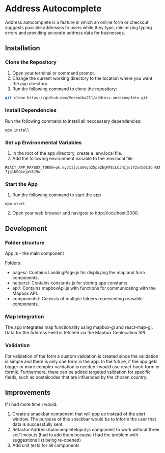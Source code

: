 # Address Autocomplete

Address autocomplete is a feature in which an online form or checkout suggests possible
addresses to users while they type, minimizing typing errors and providing accurate address
data for businesses.

## Installation

### Clone the Repository

1. Open your terminal or command prompt.
2. Change the current working directory to the location where you want the app directory.
3. Run the following command to clone the repository:

```bash
git clone https://github.com/Veronika211/address-autocomplete.git
```

### Install Dependencies

Run the following command to install all neccessary dependencies:
```
npm install
```

### Set up Environmental Variables
1. In the root of the app directory, create a .env.local file.
2. Add the following environment variable to the .env.local file:
```
REACT_APP_MAPBOX_TOKEN=pk.eyJ1IjoidmVyb25pa2EyMTEiLCJhIjoiY2xsbDI3cnRkMDlpaDNsbmYwcDR2Y3FkaSJ9.dNnVG-7jg1hGQ4vjaV6J9w
```

### Start the App
1. Run the following command to start the app
```
npm start
```
2. Open your web browser and navigate to http://localhost:3000.

## Development
### Folder structure
App.js - the main component

Folders:
- pages/: Contains LandingPage.js for displaying the map and form components.
- helpers/: Contains constants.js for storing app constants.
- api/: Contains mapboxApi.js with functions for communicating with the Mapbox API.
- components/: Consists of multiple folders representing reusable components.

### Map Integration
The app integrates map functionality using mapbox-gl and react-map-gl. Data for the Address Field is fetched via the Mapbox Geolocation API.

### Validation
For validation of the form a custom validation is created since the validation is simple and there is only one form in the app. In the future, if the app gets bigger or more complex validation is needed i would use react-hook-form or formik. Furthermore, there can be added targeted validation for specific fields, such as postalcodes that are influenced by the chosen country.

## Improvements
If i had more time i would:
 1. Create a snackbar component that will pop up instead of the alert window. The purpose of this snackbar would be to inform the user that data is successfully sent.
 2. Refactor AddressAutocompleteInput.js component to work without three setTimeouts (had to add them because i had the problem with suggestions list being re-opened)
 3. Add unit tests for all components



